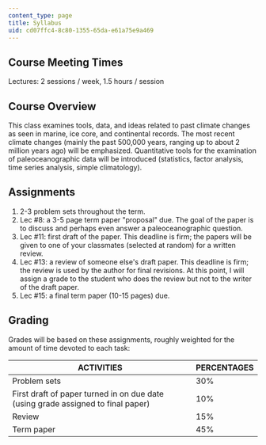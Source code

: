 ```yaml
---
content_type: page
title: Syllabus
uid: cd07ffc4-8c80-1355-65da-e61a75e9a469
---
```


Course Meeting Times
--------------------

Lectures: 2 sessions / week, 1.5 hours / session

Course Overview
---------------

This class examines tools, data, and ideas related to past climate changes as seen in marine, ice core, and continental records. The most recent climate changes (mainly the past 500,000 years, ranging up to about 2 million years ago) will be emphasized. Quantitative tools for the examination of paleoceanographic data will be introduced (statistics, factor analysis, time series analysis, simple climatology).

Assignments
-----------

1.  2-3 problem sets throughout the term.
2.  Lec #8: a 3-5 page term paper "proposal" due. The goal of the paper is to discuss and perhaps even answer a paleoceanographic question.
3.  Lec #11: first draft of the paper. This deadline is firm; the papers will be given to one of your classmates (selected at random) for a written review.
4.  Lec #13: a review of someone else's draft paper. This deadline is firm; the review is used by the author for final revisions. At this point, I will assign a grade to the student who does the review but not to the writer of the draft paper.
5.  Lec #15: a final term paper (10-15 pages) due.

Grading
-------

Grades will be based on these assignments, roughly weighted for the amount of time devoted to each task:

| ACTIVITIES | PERCENTAGES |
| --- | --- |
| Problem sets | 30% |
| First draft of paper turned in on due date (using grade assigned to final paper) | 10% |
| Review | 15% |
| Term paper | 45%